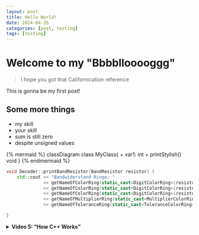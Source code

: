 ```yaml
---
layout: post
title: Hello World!
date: 2024-04-26
categories: [post, testing]
tags: [testing]
---
```


# Welcome to my "Bbbbllooooggg"
> I hope you got that Californication reference

This is gonna be my first post!

## Some more things

* my skill
* your skill
* sum is still zero
* despite unsigned values

{% mermaid %}
classDiagram
    class MyClass{
        + var1: int
        + printStylish() void
    }
{% endmermaid %}

```c++
void Decoder::printBandResistor(BandResistor resistor) {
    std::cout << "Bandwiderstand Ringe: "
              << getNameOfColorRing(static_cast<DigitColorRing>(resistor.getHundreds())) << " "
              << getNameOfColorRing(static_cast<DigitColorRing>(resistor.getTenths())) << " "
              << getNameOfColorRing(static_cast<DigitColorRing>(resistor.getOnes())) << " "
              << getNameOfMultiplierRing(static_cast<MultiplierColorRing>(resistor.getMultiplier())) << " "
              << getNameOfToleranceRing(static_cast<ToleranceColorRing>(resistor.getTolerance()));

}
```


<details>
  <summary><b>Video 5: “How C++ Works” </b></summary>
  
- Understand what ‘#include’ does
- learn what an ‘entry function’ is and how it’s called in C++
- What files of a project get compiled? (cpp Files, hpp Files do not. They only get included)
- create a bug in your Code
- Learn the Output of the compiler to see where your bug is
- Compile a single cpp file (so a .obj file is created, in my case, a .o file was created)
- Create a wrapper function for ‘std::cout’
- move this function to a new cpp file and compile it
- write a declaration for the wrapper function in ‘main.cpp’
- Compile and run everything
- Rename the wrapper function only in the new file to see what errors will occur 
- fix the bug and see what .obj files are created
</details>